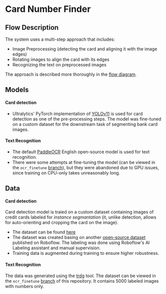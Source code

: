 # Card Number Finder

## Flow Description
The system uses a multi-step approach that includes:
- Image Preprocessing (detecting the card and aligning it with the image edges)
- Rotating images to align the card with its edges
- Recognizing the text on preprocessed images

The approach is described more thoroughly in the [flow diagram](https://drive.google.com/file/d/14tto3A8LCbSDPgSIpVnahDWFv3PCxNRK/view?usp=sharing).

## Models
#### Card detection
- Ultralytics' PyTorch implementation of [YOLOv11](https://github.com/ultralytics/ultralytics) is used for card detection as one of the pre-processing steps. The model was fine-tuned on a custom dataset for the downstream task of segmenting bank card images.

#### Text Recognition
- The default [PaddleOCR](https://github.com/PaddlePaddle/PaddleOCR) English open-source model is used for text recognition.
- There were some attempts at fine-tuning the model (can be viewed in the `ocr_finetune` [branch](https://github.com/lopharb/card_number_finder/tree/ocr_finetune)), but they were abandoned due to GPU issues, since training on CPU-only takes unreasonably long.

## Data
#### Card detection
Card detection model is traied on a custom dataset containing images of credit cards labeled for *instance segmantation* (it, unlike detection, allows for auto-orienting and cropping the card on the image).
- The dataset can be found [here](https://drive.google.com/file/d/152Viup539ayMnovKcLbwy6GPWXD3lhlS/view?usp=sharing)
- The dataset was created basing on another [open-source dataset](https://universe.roboflow.com/test-70hyp/credit-card-xk7ik/browse?queryText=class%3Acard&pageSize=50&startingIndex=0&browseQuery=true) published on Roboflow. The labeling was done using Roboflow's AI Labeling assistant and manual supervision.
- Training data is augmented during training to ensure higher robustness. 
#### Text Recognition
The data was generated using the [trdg](https://github.com/Belval/TextRecognitionDataGenerator) tool. The dataset can be viewed in the `ocr_finetune` [branch](https://github.com/lopharb/card_number_finder/tree/ocr_finetune) of this repository. It contains 5000 labeled images with numbers only.
